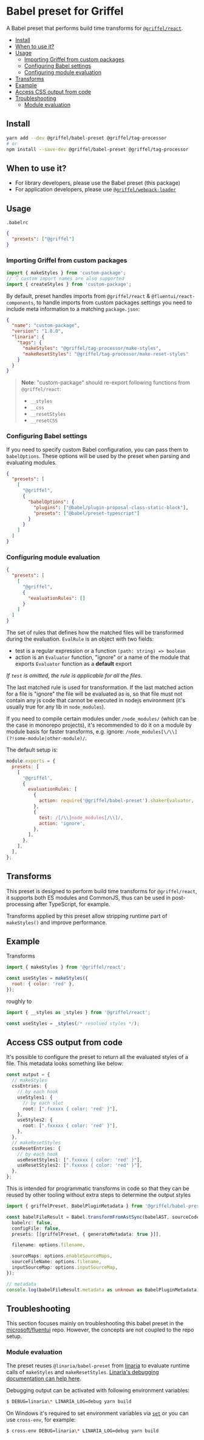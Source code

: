 # Babel preset for Griffel

A Babel preset that performs build time transforms for [`@griffel/react`](../react).

<!-- START doctoc generated TOC please keep comment here to allow auto update -->
<!-- DON'T EDIT THIS SECTION, INSTEAD RE-RUN doctoc TO UPDATE -->

- [Install](#install)
- [When to use it?](#when-to-use-it)
- [Usage](#usage)
  - [Importing Griffel from custom packages](#importing-griffel-from-custom-packages)
  - [Configuring Babel settings](#configuring-babel-settings)
  - [Configuring module evaluation](#configuring-module-evaluation)
- [Transforms](#transforms)
- [Example](#example)
- [Access CSS output from code](#access-css-output-from-code)
- [Troubleshooting](#troubleshooting)
  - [Module evaluation](#module-evaluation)

<!-- END doctoc generated TOC please keep comment here to allow auto update -->

## Install

```bash
yarn add --dev @griffel/babel-preset @griffel/tag-processor
# or
npm install --save-dev @griffel/babel-preset @griffel/tag-processor
```

## When to use it?

- For library developers, please use the Babel preset (this package)
- For application developers, please use [`@griffel/webpack-loader`](../webpack-loader)

## Usage

`.babelrc`

```json
{
  "presets": ["@griffel"]
}
```

### Importing Griffel from custom packages

```js
import { makeStyles } from 'custom-package';
// 👇 custom import names are also supported
import { createStyles } from 'custom-package';
```

By default, preset handles imports from `@griffel/react` & `@fluentui/react-components`, to handle imports from custom packages settings you need to include meta information to a matching `package.json`:

```json
{
  "name": "custom-package",
  "version": "1.0.0",
  "linaria": {
    "tags": {
      "makeStyles": "@griffel/tag-processor/make-styles",
      "makeResetStyles": "@griffel/tag-processor/make-reset-styles"
    }
  }
}
```

> **Note**: "custom-package" should re-export following functions from `@griffel/react`:
>
> - `__styles`
> - `__css`
> - `__resetStyles`
> - `__resetCSS`

### Configuring Babel settings

If you need to specify custom Babel configuration, you can pass them to `babelOptions`. These options will be used by the preset when parsing and evaluating modules.

```json
{
  "presets": [
    [
      "@griffel",
      {
        "babelOptions": {
          "plugins": ["@babel/plugin-proposal-class-static-block"],
          "presets": ["@babel/preset-typescript"]
        }
      }
    ]
  ]
}
```

### Configuring module evaluation

```json
{
  "presets": [
    [
      "@griffel",
      {
        "evaluationRules": []
      }
    ]
  ]
}
```

The set of rules that defines how the matched files will be transformed during the evaluation. `EvalRule` is an object with two fields:

- test is a regular expression or a function `(path: string) => boolean`
- action is an `Evaluator` function, "ignore" or a name of the module that exports `Evaluator` function as a **default** export

_If `test` is omitted, the rule is applicable for all the files._

The last matched rule is used for transformation. If the last matched action for a file is "ignore" the file will be evaluated as is, so that file must not contain any js code that cannot be executed in nodejs environment (it's usually true for any lib in `node_modules`).

If you need to compile certain modules under `/node_modules/` (which can be the case in monorepo projects), it's recommended to do it on a module by module basis for faster transforms, e.g. ignore: `/node_modules[\/\\](?!some-module|other-module)/`.

The default setup is:

```js
module.exports = {
  presets: [
    [
      '@griffel',
      {
        evaluationRules: [
          {
            action: require('@griffel/babel-preset').shakerEvaluator,
          },
          {
            test: /[/\\]node_modules[/\\]/,
            action: 'ignore',
          },
        ],
      },
    ],
  ],
};
```

## Transforms

This preset is designed to perform build time transforms for `@griffel/react`, it supports both ES modules and CommonJS, thus can be used in post-processing after TypeScript, for example.

Transforms applied by this preset allow stripping runtime part of `makeStyles()` and improve performance.

## Example

Transforms

```js
import { makeStyles } from '@griffel/react';

const useStyles = makeStyles({
  root: { color: 'red' },
});
```

roughly to

```js
import { __styles as _styles } from '@griffel/react';

const useStyles = _styles(/* resolved styles */);
```

## Access CSS output from code

It's possible to configure the preset to return all the evaluated styles of a file. This
metadata looks something like below:

```ts
const output = {
  // makeStyles
  cssEntries: {
    // by each hook
    useStyles1: {
      // by each slot
      root: [".fxxxxx { color: 'red' }"],
    },
    useStyles2: {
      root: [".fxxxxx { color: 'red' }"],
    },
  },
  // makeResetStyles
  cssResetEntries: {
    // by each hook
    useResetStyles1: [".fxxxxx { color: 'red' }"],
    useResetStyles2: [".fxxxxx { color: 'red' }"],
  },
};
```

This is intended for programmatic transforms in code so that they can be reused by other tooling without extra steps to determine
the output styles

```ts
import { griffelPreset, BabelPluginMetadata } from '@griffel/babel-preset';

const babelFileResult = Babel.transformFromAstSync(babelAST, sourceCode, {
  babelrc: false,
  configFile: false,
  presets: [[griffelPreset, { generateMetadata: true }]],

  filename: options.filename,

  sourceMaps: options.enableSourceMaps,
  sourceFileName: options.filename,
  inputSourceMap: options.inputSourceMap,
});

// metadata
console.log(babelFileResult.metadata as unknown as BabelPluginMetadata);
```

## Troubleshooting

This section focuses mainly on troubleshooting this babel preset in the [microsoft/fluentui](https://github.com/microsoft/fluentui) repo.
However, the concepts are not coupled to the repo setup.

### Module evaluation

The preset reuses `@linaria/babel-preset` from [linaria](https://github.com/callstack/linaria) to evaluate runtime calls of `makeStyles` and `makeResetStyles`.
[Linaria's debugging documentation can help here](https://github.com/callstack/linaria/blob/master/CONTRIBUTING.md#debugging-and-deep-dive-into-babel-plugin).

Debugging output can be activated with following environment variables:

```sh
$ DEBUG=linaria\* LINARIA_LOG=debug yarn build
```

On Windows it's required to set environment variables via [`set`](https://docs.microsoft.com/en-us/windows-server/administration/windows-commands/set_1) or you can use `cross-env`, for example:

```sh
$ cross-env DEBUG=linaria\* LINARIA_LOG=debug yarn build
```
